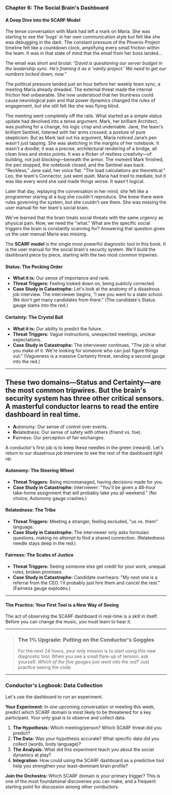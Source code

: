 ### **Chapter 6: The Social Brain's Dashboard**
#### A Deep Dive into the SCARF Model

The tense conversation with Mark had left a mark on Maria. She was starting to see the 'bugs' in her own communication style but felt like she was debugging in the dark. The constant pressure of the Phoenix Project timeline felt like a countdown clock, amplifying every small friction within the team. It was in that state of mind that the email from her boss landed...

The email was short and brutal: *“David is questioning our server budget in the leadership sync. He’s framing it as a ‘vanity project.’ We need to get our numbers locked down, now.”*

The political pressure landed just an hour before her weekly team sync, a meeting Maria already dreaded. The external threat made the internal friction feel unbearable. She now understood that her bluntness could cause neurological pain and that power dynamics changed the rules of engagement, but she still felt like she was flying blind.

The meeting went completely off the rails. What started as a simple status update had devolved into a tense argument. Mark, her brilliant Architect, was pushing for a change, his logic crisp and undeniable. Jane, the team's brilliant Sentinel, listened with her arms crossed, a posture of pure skepticism. But as Mark laid out his argument, Maria noticed Jane’s pen wasn't just tapping. She was sketching in the margins of her notebook. It wasn't a doodle; it was a precise, architectural rendering of a bridge, all clean lines and stress points. It was a flicker of restless creativity—of building, not just blocking—beneath the armor. The moment Mark finished, the pen stopped, the notebook closed, and the Sentinel was back. "Reckless," Jane said, her voice flat. "The load calculations are theoretical." Leo, the team's Connector, just went quiet. Maria had tried to mediate, but it was like every word she said made things worse. It wasn't logical.

Later that day, replaying the conversation in her mind, she felt like a programmer staring at a bug she couldn't reproduce. She knew there were rules governing the system, but she couldn't see them. She was missing the user manual for her team's social brain.

We've learned that the brain treats social threats with the same urgency as physical pain. Now, we need the "what." What are the specific social triggers the brain is constantly scanning for? Answering that question gives us the user manual Maria was missing.

The **SCARF model** is the single most powerful diagnostic tool in this book. It is the user manual for the social brain's security system. We'll build the dashboard piece by piece, starting with the two most common tripwires.

#### **Status: The Pecking Order**
*   **What it is:** Our sense of importance and rank.
*   **Threat Triggers:** Feeling looked down on, being publicly corrected.
*   **Case Study in Catastrophe:** Let's look at the anatomy of a disastrous job interview. The interviewer begins, "I see you went to a state school. We don't get many candidates from there." (The candidate's Status gauge slams into the red.)

#### **Certainty: The Crystal Ball**
*   **What it is:** Our ability to predict the future.
*   **Threat Triggers:** Vague instructions, unexpected meetings, unclear expectations.
*   **Case Study in Catastrophe:** The interviewer continues, "The job is what you make of it. We're looking for someone who can just figure things out." (Vagueness is a massive Certainty threat, sending a second gauge into the red.)

---
These two domains—Status and Certainty—are the most common tripwires. But the brain's security system has three other critical sensors. A masterful conductor learns to read the entire dashboard in real time.
---

*   **A**utonomy: Our sense of control over events.
*   **R**elatedness: Our sense of safety with others (friend vs. foe).
*   **F**airness: Our perception of fair exchanges.

A conductor's first job is to keep these needles in the green (reward). Let's return to our disastrous job interview to see the rest of the dashboard light up.

#### **Autonomy: The Steering Wheel**
*   **Threat Triggers:** Being micromanaged, having decisions made for you.
*   **Case Study in Catastrophe:** Interviewer: "You'll be given a 48-hour take-home assignment that will probably take you all weekend." (No choice, Autonomy gauge crashes.)

#### **Relatedness: The Tribe**
*   **Threat Triggers:** Meeting a stranger, feeling excluded, "us vs. them" language.
*   **Case Study in Catastrophe:** The interviewer only asks formulaic questions, making no attempt to find a shared connection. (Relatedness needle stays deep in the red.)

#### **Fairness: The Scales of Justice**
*   **Threat Triggers:** Seeing someone else get credit for your work, unequal rules, broken promises.
*   **Case Study in Catastrophe:** Candidate overhears: "My next one is a referral from the CEO. I'll probably just hire them and cancel the rest." (Fairness gauge explodes.)

---
#### **The Practice: Your First Tool is a New Way of Seeing**
The act of observing the SCARF dashboard in real-time is a skill in itself. Before you can change the music, you must learn to hear it.

---
> ### **The 1% Upgrade: Putting on the Conductor's Goggles**
>
> For the next 24 hours, your only mission is to start using this new diagnostic tool. When you see a small flare-up of tension, ask yourself: *Which of the five gauges just went into the red?* Just practice seeing the code.

---
### **Conductor's Logbook: Data Collection**

Let's use the dashboard to run an experiment.

**Your Experiment:** In one upcoming conversation or meeting this week, predict which SCARF domain is most likely to be threatened for a key participant. Your only goal is to observe and collect data.
1.  **The Hypothesis:** Which meeting/person? Which SCARF threat did you predict?
2.  **The Data:** Was your hypothesis accurate? What specific data did you collect (words, body language)?
3.  **The Analysis:** What did this experiment teach you about the social dynamics at play?
4.  **Integration:** How could using the SCARF dashboard as a predictive tool help you strengthen your least-dominant brain profile?

**Join the Orchestra:** Which SCARF domain is your primary trigger? This is one of the most foundational discoveries you can make, and a frequent starting point for discussion among other conductors.
      